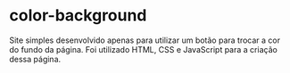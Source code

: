 # color-background
Site simples desenvolvido apenas para utilizar um botão para trocar a cor do fundo da página. Foi utilizado HTML, CSS e JavaScript para a criação dessa página.
